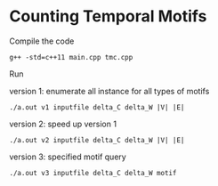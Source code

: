 # Counting Temporal Motifs

Compile the code

`g++ -std=c++11 main.cpp tmc.cpp`

Run

version 1: enumerate all instance for all types of motifs

`./a.out v1 inputfile delta_C delta_W |V| |E|`

version 2: speed up version 1

`./a.out v2 inputfile delta_C delta_W |V| |E|`

version 3: specified motif query

`./a.out v3 inputfile delta_C delta_W motif`
